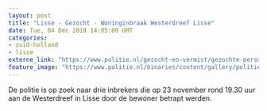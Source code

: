 ```yaml
---
layout: post
title: "Lisse - Gezocht - Woninginbraak Westerdreef Lisse"
date: Tue, 04 Dec 2018 14:05:00 GMT
categories: 
- zuid-holland 
- lisse 
externe_link: "https://www.politie.nl/gezocht-en-vermist/gezochte-personen/2018/december/06-dh/tw-04-12/06-woninginbraak-westerdreef-lisse.html"
feature_image: "https://www.politie.nl/binaries/content/gallery/politie/gezocht/verdachten/2018/december/06-dh/tw-04-12/181204_team_inbraak-lisse-1.jpg"
---
```


De politie is op zoek naar drie inbrekers die op 23 november rond 19.30 uur aan de Westerdreef in Lisse door de bewoner betrapt werden.
